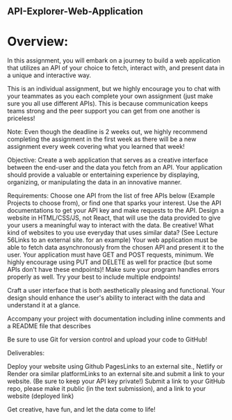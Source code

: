 ## API-Explorer-Web-Application

# Overview:
In this assignment, you will embark on a journey to build a web application that utilizes an API of your choice to fetch, interact with, and present data in a unique and interactive way.

This is an individual assignment, but we highly encourage you to chat with your teammates as you each complete your own assignment (just make sure you all use different APIs). This is because communication keeps teams strong and the peer support you can get from one another is priceless!

Note: Even though the deadline is 2 weeks out, we highly recommend completing the assignment in the first week as there will be a new assignment every week covering what you learned that week!

Objective:
Create a web application that serves as a creative interface between the end-user and the data you fetch from an API. Your application should provide a valuable or entertaining experience by displaying, organizing, or manipulating the data in an innovative manner.

Requirements:
Choose one API from the list of free APIs below (Example Projects to choose from), or find one that sparks your interest. Use the API documentations to get your API key and make requests to the API.
Design a website in HTML/CSS/JS, not React, that will use the data provided to give your users a meaningful way to interact with the data. Be creative! What kind of websites to you use everyday that uses similar data? (See Lecture 56Links to an external site. for an example)
Your web application must be able to fetch data asynchronously from the chosen API and present it to the user. Your application must have GET and POST requests, minimum. We highly encourage using PUT and DELETE as well for practice (but some APIs don't have these endpoints)! Make sure your program handles errors properly as well. Try your best to include multiple endpoints!

Craft a user interface that is both aesthetically pleasing and functional. Your design should enhance the user's ability to interact with the data and understand it at a glance.

Accompany your project with documentation including inline comments and a README file that describes

Be sure to use Git for version control and upload your code to GitHub!

Deliverables:

Deploy your website using Github PagesLinks to an external site., Netlify or Render ora similar platformLinks to an external site.and submit a link to your website. (Be sure to keep your API key private!) 
Submit a link to your GitHub repo, please make it public (in the text submission), and a link to your website (deployed link)
 
Get creative, have fun, and let the data come to life!